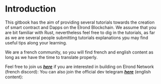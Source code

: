# Introduction

This gitbook has the aim of providing several tutorials towards the creation of smart contract and Dapps on the Elrond Blockchain.
We assume that you are bit familiar with Rust, nevertheless feel free to dig in the tutorials, as far as we are several people submitting tutorials explanations ypu may find useful tips along your learning.

We are a french community, so you will find french and english content as long as we have the time to translate properly.

Feel free to join us [_**here**_](https://discord.gg/djx4xQAa) if you are interested in building on Elrond Network (french discord): 
You can also join the official dev telegram [_**here**_](https://t.me/ElrondDevelopers) (english content): 

